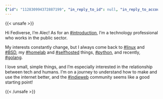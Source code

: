 ```yaml
---
{"id": "112830994372887199", "in_reply_to_id": null, "in_reply_to_account_id": null, "sensitive": false, "spoiler_text": "", "visibility": "public", "language": "en", "replies_count": 0, "reblogs_count": 0, "favourites_count": 1, "edited_at": "2024-07-22T16:06:19.845Z", "reblog": null, "application": {"name": "IceCubesApp", "website": "https://github.com/Dimillian/IceCubesApp"}, "account": {"id": "112803627857659580", "username": "stewalec", "acct": "stewalec", "display_name": "Alec Stewart", "url": "https://indieweb.social/@stewalec", "uri": "https://indieweb.social/users/stewalec", "avatar": "https://cdn.masto.host/indiewebsocial/accounts/avatars/112/803/627/857/659/580/original/74c746516f458d05.jpg", "avatar_static": "https://cdn.masto.host/indiewebsocial/accounts/avatars/112/803/627/857/659/580/original/74c746516f458d05.jpg", "header": "https://cdn.masto.host/indiewebsocial/accounts/headers/112/803/627/857/659/580/original/74c7a59dcfc2b732.jpg", "header_static": "https://cdn.masto.host/indiewebsocial/accounts/headers/112/803/627/857/659/580/original/74c7a59dcfc2b732.jpg", "noindex": false, "roles": []}, "media_attachments": [], "mentions": [], "tags": [{"name": "introduction", "url": "https://indieweb.social/tags/introduction"}, {"name": "linux", "url": "https://indieweb.social/tags/linux"}, {"name": "bsd", "url": "https://indieweb.social/tags/bsd"}, {"name": "homelab", "url": "https://indieweb.social/tags/homelab"}, {"name": "selfhosted", "url": "https://indieweb.social/tags/selfhosted"}, {"name": "python", "url": "https://indieweb.social/tags/python"}, {"name": "golang", "url": "https://indieweb.social/tags/golang"}, {"name": "indieweb", "url": "https://indieweb.social/tags/indieweb"}], "emojis": [], "card": null, "poll": null, "syndication": "https://indieweb.social/@stewalec/112830994372887199", "date": "2024-07-22T16:05:42.850Z"}
---
```

{{< unsafe >}}
<p>Hi Fediverse, I’m Alec! As for an <a href="https://indieweb.social/tags/introduction" class="mention hashtag" rel="tag">#<span>introduction</span></a>, I’m a technology professional who works in the public sector.</p><p>My interests constantly change, but I always come back to <a href="https://indieweb.social/tags/linux" class="mention hashtag" rel="tag">#<span>linux</span></a> and <a href="https://indieweb.social/tags/BSD" class="mention hashtag" rel="tag">#<span>BSD</span></a>, my <a href="https://indieweb.social/tags/homelab" class="mention hashtag" rel="tag">#<span>homelab</span></a> and <a href="https://indieweb.social/tags/selfhosted" class="mention hashtag" rel="tag">#<span>selfhosted</span></a> things, <a href="https://indieweb.social/tags/python" class="mention hashtag" rel="tag">#<span>python</span></a>, and recently, <a href="https://indieweb.social/tags/golang" class="mention hashtag" rel="tag">#<span>golang</span></a>.</p><p>I love small, simple things, and I’m especially interested in the relationship between tech and humans. I’m on a journey to understand how to make and use the internet better, and the <a href="https://indieweb.social/tags/indieweb" class="mention hashtag" rel="tag">#<span>indieweb</span></a> community seems like a good starting point!</p>
{{< /unsafe >}}
